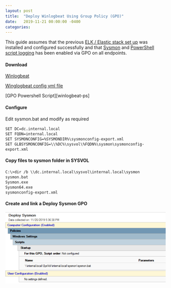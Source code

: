 ```yaml
---
layout: post
title:  "Deploy Winlogbeat Using Group Policy (GPO)"
date:   2019-11-21 00:00:00 -0400
categories: 
---
```


This guide assumes that the previous [ELK / Elastic stack set up][elk-post] was installed and configured successfully and that [Sysmon][sysmon-post] and [PowerShell script logging][powershell-post] has been enabled via GPO on all endpoints.

#### Download

[Winlogbeat][winlogbeat-link] 

[Winglogbeat config yml file][winlogbeat-config]

[GPO Powershell Script][winlogbeat-ps]


#### Configure

Edit sysmon.bat and modify as required

```
SET DC=dc.internal.local
SET FQDN=internal.local
SET SYSMONCONFIG=%SYSMONDIR%\sysmonconfig-export.xml
SET GLBSYSMONCONFIG=\\%DC%\sysvol\%FQDN%\sysmon\sysmonconfig-export.xml
```

#### Copy files to sysmon folder in SYSVOL

```
C:\>dir /b \\dc.internal.local\sysvol\internal.local\sysmon
sysmon.bat
Sysmon.exe
Sysmon64.exe
sysmonconfig-export.xml
```

#### Create and link a Deploy Sysmon GPO

![GPO Deploy Sysmon](/assets/sysmon.png)

[winlogbeat-link]: https://www.elastic.co/downloads/beats/winlogbeat
[elk-post]: https://amsiutils.github.io/2019/11/18/quick-elastic-stack.html
[sysmon-post]: https://amsiutils.github.io/2019/11/21/deploy-sysmon-group-policy.html
[powershell-post]: https://amsiutils.github.io/2019/11/20/enable-powershell-logging-policy.html
[winlogbeat-config]: 
[winlogbeat-ps]: 
